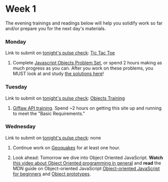 # Week 1

The evening trainings and readings below will help you solidify work so far and/or prepare you for the next day's materials.




### Monday

Link to submit on [tonight's pulse check](https://docs.google.com/forms/d/e/1FAIpQLScicQdZtf2JLFw4O-u618YhNeaJ7sJXVN36ybzO7pnaV359QA/viewform?usp=sf_link): [Tic Tac Toe](https://github.com/sf-wdi-37/tic-tac-toe)

1. Complete [Javascript Objects Problem Set](https://github.com/sf-wdi-37/js-objects-training), or spend 2 hours making as much progress as you can. After you work on these problems, you MUST look at and study [the solutions here](https://github.com/sf-wdi-37/js-objects-training/tree/solutions/challenges)!  



### Tuesday

Link to submit on [tonight's pulse check](https://docs.google.com/forms/d/e/1FAIpQLScicQdZtf2JLFw4O-u618YhNeaJ7sJXVN36ybzO7pnaV359QA/viewform?usp=sf_link): [Objects Training](https://github.com/sf-wdi-37/js-objects-training)

1. [Giffaw API training](https://github.com/sf-wdi-37/giffaw). Spend ~2 hours on getting this site up and running to meet the "Basic Requirements."


### Wednesday

Link to submit on [tonight's pulse check](https://docs.google.com/forms/d/e/1FAIpQLScicQdZtf2JLFw4O-u618YhNeaJ7sJXVN36ybzO7pnaV359QA/viewform?usp=sf_link): none

1. Continue work on [Geoquakes](https://github.com/sf-wdi-37/geoquakes) for at least one hour.  

2. Look ahead: Tomorrow we dive into Object Oriented JavaScript. **Watch** [this video about Object Oriented programming in general](https://www.youtube.com/watch?v=SS-9y0H3Si8) and **read** the MDN guide on Object-oriented JavaScript [Object-oriented JavaScript for beginners](https://developer.mozilla.org/en-US/docs/Learn/JavaScript/Objects/Object-oriented_JS) and [Object prototypes](https://developer.mozilla.org/en-US/docs/Learn/JavaScript/Objects/Object_prototypes). 

<!--
### Thursday

Link to submit on [tonight's pulse check](https://docs.google.com/forms/d/e/1FAIpQLScicQdZtf2JLFw4O-u618YhNeaJ7sJXVN36ybzO7pnaV359QA/viewform?usp=sf_link): none


### Weekend

Link to submit on [tonight's pulse check](https://docs.google.com/forms/d/e/1FAIpQLScicQdZtf2JLFw4O-u618YhNeaJ7sJXVN36ybzO7pnaV359QA/viewform?usp=sf_link): none


-->
